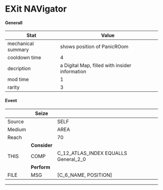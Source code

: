 

# **EXit NAVigator**


#### **Generall**
| Stat | Value | 
|  --  |  --  | 
| mechanical summary | shows position of PanicROom | 
| cooldown time | 4 | 
| decription | a Digital Map, filled with insider information | 
| mod time | 1 | 
| rarity | 3 | 



#### **Event**
|  | **Seize** |  | 
|  --  |  --  |  --  | 
| Source |  | SELF | 
| Medium |  | AREA | 
| Reach |  | 70 | 
|  | **Consider** |  | 
| THIS | COMP | C_12_ATLAS_INDEX EQUALLS General_2_0 | 
|  | **Perform** |  | 
| FILE | MSG | [C_6_NAME, POSITION] | 

-----  

